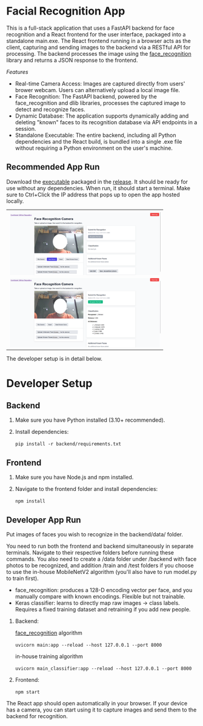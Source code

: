 Facial Recognition App
======================

This is a full-stack application that uses a FastAPI backend for face recognition and a React frontend for the user interface, packaged into a standalone main.exe. The React frontend running in a browser acts as the client, capturing and sending images to the backend via a RESTful API for processing. The backend processes the image using the [face_recognition](https://github.com/ageitgey/face_recognition) library and returns a JSON response to the frontend.

*Features*  
-    Real-time Camera Access: Images are captured directly from users' brower webcam. Users can alternatively upload a local image file.
-    Face Recognition: The FastAPI backend, powered by the face_recognition and dlib libraries, processes the captured image to detect and recognize faces.
-    Dynamic Database: The application supports dynamically adding and deleting "known" faces to its recognition database via API endpoints in a session.
-    Standalone Executable: The entire backend, including all Python dependencies and the React build, is bundled into a single .exe file without requiring a Python environment on the user's machine.

Recommended App Run
-------------------
Download the [executable](https://github.com/NightlyTwo58/P6_Face/releases/download/v1.0.1/main.exe) packaged in the [release](https://github.com/NightlyTwo58/P6_Face/releases/). It should be ready for use without any dependencies. When run, it should start a terminal. Make sure to Ctrl+Click the IP address that pops up to open the app hosted locally.  

<table>
  <tr>
    <td><img src="demo_new.png" width="400"/></td>
  </tr>
  <tr>
    <td><img src="demo1_new.png" width="400"/></td>
  </tr>
</table>

The developer setup is in detail below.  

Developer Setup
======================

Backend
-------

1. Make sure you have Python installed (3.10+ recommended).  
2. Install dependencies:

   ```pip install -r backend/requirements.txt```

Frontend
--------

1. Make sure you have Node.js and npm installed.  
2. Navigate to the frontend folder and install dependencies:

   ```npm install```

Developer App Run
---------------
Put images of faces you wish to recognize in the backend/data/ folder.  

You need to run both the frontend and backend simultaneously in separate terminals. Navigate to their respective folders before running these commands. You also need to create a /data folder under /backend with face photos to be recognized, and addition /train and /test folders if you choose to use the in-house MobileNetV2 algorithm (you'll also have to run model.py to train first).  
 - face_recognition: produces a 128-D encoding vector per face, and you manually compare with known encodings. Flexible but not trainable.  
 - Keras classifier: learns to directly map raw images → class labels. Requires a fixed training dataset and retraining if you add new people.  

1. Backend:
   
   [face_recognition](https://github.com/ageitgey/face_recognition) algorithm
   
   ```uvicorn main:app --reload --host 127.0.0.1 --port 8000```
   
   in-house training algorithm
   
   ```uvicorn main_classifier:app --reload --host 127.0.0.1 --port 8000```
   
3. Frontend:

   ```npm start```

The React app should open automatically in your browser. If your device has a camera, you can start using it to capture images and send them to the backend for recognition.
